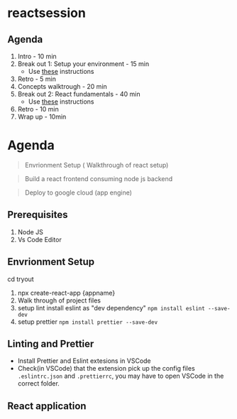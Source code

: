 # reactsession
## Agenda

1. Intro - 10 min
2. Break out 1: Setup your environment - 15 min
   - Use [these](./BreakOut1/WorkFolder/instructions.md) instructions
3. Retro - 5 min
4. Concepts walktrough - 20 min
5. Break out 2: React fundamentals - 40 min
   - Use [these](./BreakOut2/WorkFolder/instructions.md) instructions
6. Retro - 10 min
7. Wrap up - 10min


# Agenda
> Envrionment Setup ( Walkthrough of react setup)

> Build a react frontend consuming node js backend

> Deploy to google cloud (app engine)

## Prerequisites

1) Node JS
2) Vs Code Editor

## Envrionment Setup
cd tryout
1) npx create-react-app {appname}
2) Walk through of project files
3) setup lint install eslint as "dev dependency" `npm install eslint --save-dev`
4) setup prettier `npm install prettier --save-dev`

## Linting and Prettier
* Install Prettier and Eslint extesions in VSCode
* Check(in VSCode) that the extension pick up the config files `.eslintrc.json` and `.prettierrc`, you may have to open VSCode in the correct folder.


## React application